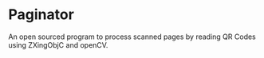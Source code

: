 Paginator
=========

An open sourced program to process scanned pages by reading QR Codes using ZXingObjC and openCV.
